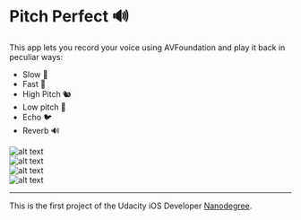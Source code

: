 # Pitch Perfect 🔊

This app lets you record your voice using AVFoundation and play it back in peculiar ways:

* Slow 🐌
* Fast 🐇
* High Pitch 🐿
* Low pitch 🐘
* Echo 🐦
* Reverb 🔊

![alt text](https://image.ibb.co/eZmOu6/1.png)
<br>
![alt text](https://image.ibb.co/fCau1m/2.png)
<br>
![alt text](https://image.ibb.co/kBysnR/3.png)
<br>
![alt text](https://image.ibb.co/gCXJSR/4.png)
___
This is the first project of the Udacity iOS Developer [Nanodegree](https://www.udacity.com/course/ios-developer-nanodegree--nd003).
